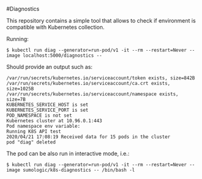 #Diagnostics

This repository contains a simple tool that allows to check if environment is compatible with
Kubernetes collection.


Running:

`$ kubectl run diag --generator=run-pod/v1 -it --rm --restart=Never --image localhost:5000/diagnostics --`

Should provide an output such as:

```
/var/run/secrets/kubernetes.io/serviceaccount/token exists, size=842B
/var/run/secrets/kubernetes.io/serviceaccount/ca.crt exists, size=1025B
/var/run/secrets/kubernetes.io/serviceaccount/namespace exists, size=7B
KUBERNETES_SERVICE_HOST is set
KUBERNETES_SERVICE_PORT is set
POD_NAMESPACE is not set
Kubernetes cluster at 10.96.0.1:443
Pod namespace env variable:
Running K8S API test
2020/04/21 17:08:19 Received data for 15 pods in the cluster
pod "diag" deleted
```

The pod can be also run in interactive mode, i.e.:

`$ kubectl run diag --generator=run-pod/v1 -it --rm --restart=Never --image sumologic/k8s-diagnostics -- /bin/bash -l`

